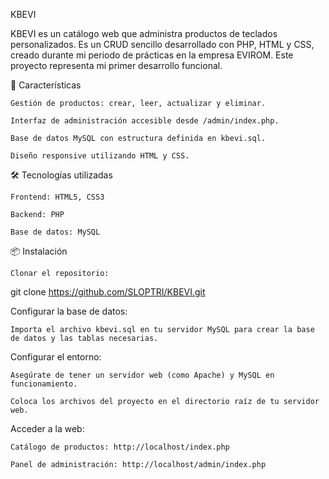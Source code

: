 KBEVI


KBEVI es un catálogo web que administra productos de teclados personalizados. Es un CRUD sencillo desarrollado con PHP, HTML y CSS, creado durante mi periodo de prácticas en la empresa EVIROM. Este proyecto representa mi primer desarrollo funcional.


🚀 Características

    Gestión de productos: crear, leer, actualizar y eliminar.

    Interfaz de administración accesible desde /admin/index.php.

    Base de datos MySQL con estructura definida en kbevi.sql.

    Diseño responsive utilizando HTML y CSS.

🛠️ Tecnologías utilizadas

    Frontend: HTML5, CSS3

    Backend: PHP

    Base de datos: MySQL

📦 Instalación

    Clonar el repositorio:

git clone https://github.com/SLOPTRI/KBEVI.git

Configurar la base de datos:

    Importa el archivo kbevi.sql en tu servidor MySQL para crear la base de datos y las tablas necesarias.

Configurar el entorno:

    Asegúrate de tener un servidor web (como Apache) y MySQL en funcionamiento.

    Coloca los archivos del proyecto en el directorio raíz de tu servidor web.

Acceder a la web:

    Catálogo de productos: http://localhost/index.php

    Panel de administración: http://localhost/admin/index.php
    

